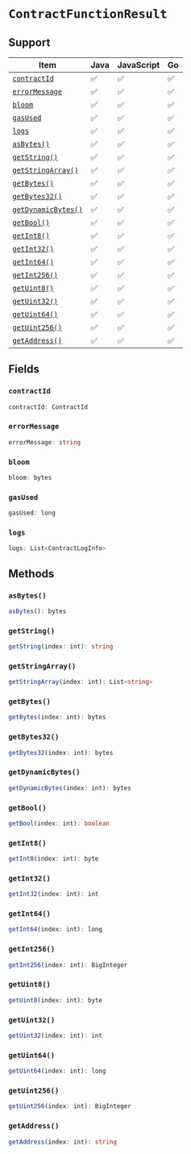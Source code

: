 # `ContractFunctionResult`

## Support

| Item | Java | JavaScript | Go
| - | - | - | - |
| [`contractId`](#contractid) | ✅ | ✅ | ✅
| [`errorMessage`](#errormessage) | ✅ | ✅ | ✅
| [`bloom`](#bloom) | ✅ | ✅ | ✅
| [`gasUsed`](#gasused) | ✅ | ✅ | ✅
| [`logs`](#logs) | ✅ | ✅ | ✅
| [`asBytes()`](#asbytes) | ✅ | ✅ | ✅
| [`getString()`](#getstring) | ✅ | ✅ | ✅
| [`getStringArray()`](#getstringarray) | ✅ | ✅ | ✅
| [`getBytes()`](#getbytes) | ✅ | ✅ | ✅
| [`getBytes32()`](#getbytes32) | ✅ | ✅ | ✅
| [`getDynamicBytes()`](#getdynamicbytes) | ✅ | ✅ | ✅
| [`getBool()`](#getbool) | ✅ | ✅ | ✅
| [`getInt8()`](#getint8) | ✅ | ✅ | ✅
| [`getInt32()`](#getint32) | ✅ | ✅ | ✅
| [`getInt64()`](#getint64) | ✅ | ✅ | ✅
| [`getInt256()`](#getint256) | ✅ | ✅ | ✅
| [`getUint8()`](#getuint8) | ✅ | ✅ | ✅
| [`getUint32()`](#getuint32) | ✅ | ✅ | ✅
| [`getUint64()`](#getuint64) | ✅ | ✅ | ✅
| [`getUint256()`](#getuint256) | ✅ | ✅ | ✅
| [`getAddress()`](#getaddress) | ✅ | ✅ | ✅

## Fields

### `contractId`

```typescript
contractId: ContractId
```

### `errorMessage`

```typescript
errorMessage: string
```

### `bloom`

```typescript
bloom: bytes
```

### `gasUsed`

```typescript
gasUsed: long
```

### `logs`

```typescript
logs: List<ContractLogInfo>
```

## Methods

### `asBytes()`

```typescript
asBytes(): bytes
```

### `getString()`

```typescript
getString(index: int): string
```

### `getStringArray()`

```typescript
getStringArray(index: int): List<string>
```

### `getBytes()`

```typescript
getBytes(index: int): bytes
```

### `getBytes32()`

```typescript
getBytes32(index: int): bytes
```

### `getDynamicBytes()`

```typescript
getDynamicBytes(index: int): bytes
```

### `getBool()`

```typescript
getBool(index: int): boolean
```

### `getInt8()`

```typescript
getInt8(index: int): byte
```

### `getInt32()`

```typescript
getInt32(index: int): int
```

### `getInt64()`

```typescript
getInt64(index: int): long
```

### `getInt256()`

```typescript
getInt256(index: int): BigInteger
```

### `getUint8()`

```typescript
getUint8(index: int): byte
```

### `getUint32()`

```typescript
getUint32(index: int): int
```

### `getUint64()`

```typescript
getUint64(index: int): long
```

### `getUint256()`

```typescript
getUint256(index: int): BigInteger
```

### `getAddress()`

```typescript
getAddress(index: int): string
```
